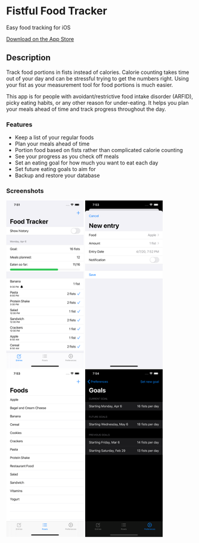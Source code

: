 # Fistful Food Tracker

Easy food tracking for iOS

[Download on the App Store](https://apps.apple.com/us/app/fistful-food-tracker/id1505414443?ls=1)

## Description

Track food portions in fists instead of calories. Calorie counting takes time out of your day and can be stressful trying to get the numbers right. Using your fist as your measurement tool for food portions is much easier.

This app is for people with avoidant/restrictive food intake disorder (ARFID), picky eating habits, or any other reason for under-eating. It helps you plan your meals ahead of time and track progress throughout the day.

### Features

* Keep a list of your regular foods
* Plan your meals ahead of time
* Portion food based on fists rather than complicated calorie counting
* See your progress as you check off meals
* Set an eating goal for how much you want to eat each day
* Set future eating goals to aim for
* Backup and restore your database

### Screenshots

<img src="Screenshots/iPhone 11 Pro Max 1 - Entries.png" height=450 /> <img src="Screenshots/iPhone 11 Pro Max 2 - New Entry.png" height=450 /> <img src="Screenshots/iPhone 11 Pro Max 3 - Foods.png" height=450 /> <img src="Screenshots/iPhone 11 Pro Max 4 - Goals.png" height=450 />
